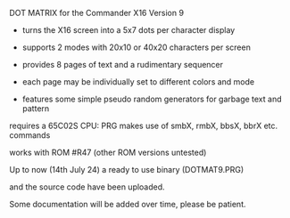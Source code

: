 DOT MATRIX for the Commander X16                                         Version 9

- turns the X16 screen into a 5x7 dots per character display

- supports 2 modes with 20x10 or 40x20 characters per screen

- provides 8 pages of text and a rudimentary sequencer

- each page may be individually set to different colors and mode

- features some simple pseudo random generators for garbage text and pattern


requires a 65C02S CPU: PRG makes use of smbX, rmbX, bbsX, bbrX etc. commands

works with ROM #R47 (other ROM versions untested)


Up to now (14th July 24) a ready to use binary (DOTMAT9.PRG)

and the source code have been uploaded.

Some documentation will be added over time, please be patient.



